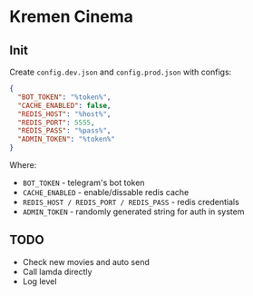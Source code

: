 # Kremen Cinema

## Init

Create `config.dev.json` and `config.prod.json` with configs:

```json
{
  "BOT_TOKEN": "%token%",
  "CACHE_ENABLED": false,
  "REDIS_HOST": "%host%",
  "REDIS_PORT": 5555,
  "REDIS_PASS": "%pass%",
  "ADMIN_TOKEN": "%token%"
}

```

Where:

- `BOT_TOKEN` - telegram's bot token
- `CACHE_ENABLED` - enable/dissable redis cache
- `REDIS_HOST / REDIS_PORT / REDIS_PASS` - redis credentials
- `ADMIN_TOKEN` - randomly generated string for auth in system

## TODO

- Check new movies and auto send
- Call lamda directly
- Log level
